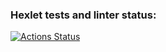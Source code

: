 ### Hexlet tests and linter status:
[![Actions Status](https://github.com/suberg/java-project-71/actions/workflows/hexlet-check.yml/badge.svg)](https://github.com/suberg/java-project-71/actions)
